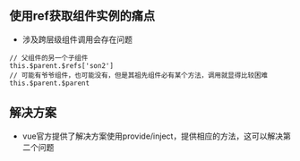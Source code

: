 ## 使用ref获取组件实例的痛点
- 涉及跨层级组件调用会存在问题
```
// 父组件的另一个子组件
this.$parent.$refs['son2']
// 可能有爷爷组件，也可能没有，但是其祖先组件必有某个方法，调用就显得比较困难
this.$parent.$parent
```
## 解决方案
- vue官方提供了解决方案使用provide/inject，提供相应的方法，这可以解决第二个问题